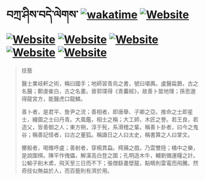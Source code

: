 # བཀྲ་ཤིས་བདེ་ལེགས་	[![wakatime](https://wakatime.com/badge/user/5043ee4a-e361-4607-9d47-d557f2005d05.svg)](https://wakatime.com/@5043ee4a-e361-4607-9d47-d557f2005d05)	[![Website](https://img.shields.io/website?label=&up_color=orange&up_message=Tianchi&url=https%3A%2F%2Fshields.io)](https://tianchi.aliyun.com/home/science/scienceDetail?userId=1095279182618)	[![Website](https://img.shields.io/website?label=&up_color=gay&up_message=Yuque&url=https%3A%2F%2Fshields.io)](https://www.yuque.com/ivanaxu)	[![Website](https://img.shields.io/website?label=&up_color=brown&up_message=Leetcode&url=https%3A%2F%2Fshields.io)](https://leetcode.cn/u/ivanaxu)	[![Website](https://img.shields.io/website?label=&up_color=violet&up_message=AIstudio&url=https%3A%2F%2Fshields.io)](https://aistudio.baidu.com/aistudio/personalcenter/thirdview/979775)	[![Website](https://img.shields.io/website?label=&up_color=red&up_message=Gitee&url=https%3A%2F%2Fshields.io)](https://gitee.com/IvanaXu)	[![Website](https://img.shields.io/website?label=&up_color=yellow&up_message=Monkeytype&url=https%3A%2F%2Fshields.io)](https://monkeytype.com/profile/IvanaXu)
> 技藝
> 
> 醫士業岐軒之術，稱曰國手；地師習青烏之書，號曰堪輿。盧醫扁鵲，古之名醫；鄭虔崔白，古之名畫。晉郭璞得《青囊經》，故善卜筮地理；孫思邈得龍宮方，能醫虎口龍鱗。
> 
> 善卜者，是君平、詹尹之流；善相者，即唐舉、子卿之亞。推命之士即星士，繪圖之士曰丹青。大風鑑，相士之稱；大工師，木匠之譽。若王良，若造父，皆善御之人；東方朔，淳于髡，系滑稽之輩。稱善卜卦者，曰今之鬼谷；稱善記怪者，曰古之董狐。稱諏日之人曰太史，稱書算之人曰掌文。
> 
> 擲骰者，喝雉呼盧；善射者，穿楊貫蝨。樗蒱之戲，乃雲雙陸；橘中之樂，是說圍棋。陳平作傀儡，解漢高白登之圍；孔明造木牛，輔劉備運糧之計。公輸子削木鳶，飛天至三日而不下；張僧繇畫壁龍，點睛則雷電而飛騰。然奇技似無益於人，而百藝則有濟於用。
>
